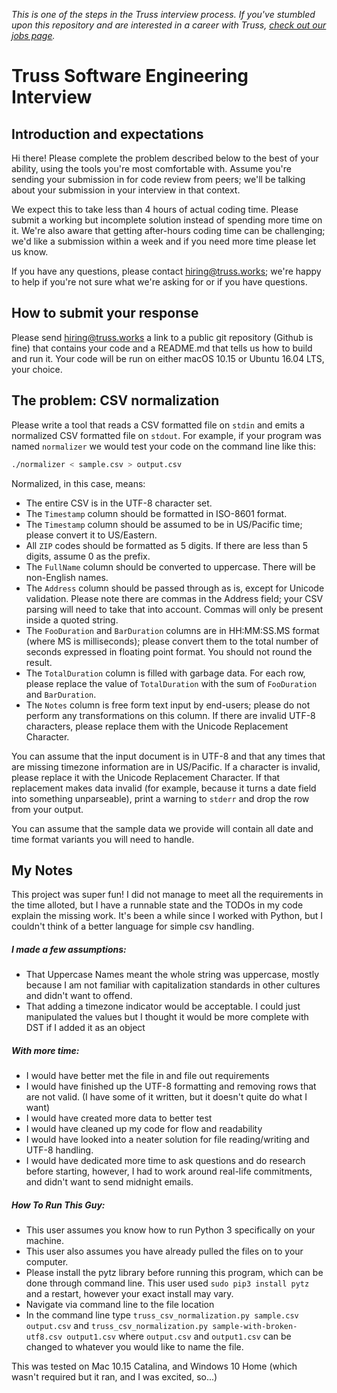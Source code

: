 _This is one of the steps in the Truss interview process. If you've
stumbled upon this repository and are interested in a career with
Truss, [check out our jobs page](https://truss.works/jobs)._

# Truss Software Engineering Interview

## Introduction and expectations

Hi there! Please complete the problem described below to the best of
your ability, using the tools you're most comfortable with. Assume
you're sending your submission in for code review from peers;
we'll be talking about your submission in your interview in that
context.

We expect this to take less than 4 hours of actual coding time. Please
submit a working but incomplete solution instead of spending more time
on it. We're also aware that getting after-hours coding time can be
challenging; we'd like a submission within a week and if you need more
time please let us know.

If you have any questions, please contact hiring@truss.works; we're
happy to help if you're not sure what we're asking for or if you have
questions.

## How to submit your response

Please send hiring@truss.works a link to a public git repository
(Github is fine) that contains your code and a README.md that tells us
how to build and run it. Your code will be run on either macOS 10.15
or Ubuntu 16.04 LTS, your choice.

## The problem: CSV normalization

Please write a tool that reads a CSV formatted file on `stdin` and
emits a normalized CSV formatted file on `stdout`. For example, if
your program was named `normalizer` we would test your code on the
command line like this:

```sh
./normalizer < sample.csv > output.csv
```

Normalized, in this case, means:

* The entire CSV is in the UTF-8 character set.
* The `Timestamp` column should be formatted in ISO-8601 format.
* The `Timestamp` column should be assumed to be in US/Pacific time;
  please convert it to US/Eastern.
* All `ZIP` codes should be formatted as 5 digits. If there are less
  than 5 digits, assume 0 as the prefix.
* The `FullName` column should be converted to uppercase. There will be
  non-English names.
* The `Address` column should be passed through as is, except for
  Unicode validation. Please note there are commas in the Address
  field; your CSV parsing will need to take that into account. Commas
  will only be present inside a quoted string.
* The `FooDuration` and `BarDuration` columns are in HH:MM:SS.MS
  format (where MS is milliseconds); please convert them to the
  total number of seconds expressed in floating point format.
  You should not round the result.
* The `TotalDuration` column is filled with garbage data. For each
  row, please replace the value of `TotalDuration` with the sum of
  `FooDuration` and `BarDuration`.
* The `Notes` column is free form text input by end-users; please do
  not perform any transformations on this column. If there are invalid
  UTF-8 characters, please replace them with the Unicode Replacement
  Character.

You can assume that the input document is in UTF-8 and that any times
that are missing timezone information are in US/Pacific. If a
character is invalid, please replace it with the Unicode Replacement
Character. If that replacement makes data invalid (for example,
because it turns a date field into something unparseable), print a
warning to `stderr` and drop the row from your output.

You can assume that the sample data we provide will contain all date
and time format variants you will need to handle.

## My Notes

This project was super fun! I did not manage to meet all the requirements in the time alloted, but I have a runnable state and the TODOs in my code explain the missing work. It's been a while since I worked with Python, but I couldn't think of a better language for simple csv handling.

##### I made a few assumptions:
* That Uppercase Names meant the whole string was uppercase, mostly because I am not familiar with capitalization standards in other cultures and didn't want to offend.
* That adding a timezone indicator would be acceptable. I could just manipulated the values but I thought it would be more complete with DST if I added it as an object

##### With more time:
* I would have better met the file in and file out requirements
* I would have finished up the UTF-8 formatting and removing rows that are not valid. (I have some of it written, but it doesn't quite do what I want)
* I would have created more data to better test
* I would have cleaned up my code for flow and readability
* I would have looked into a neater solution for file reading/writing and UTF-8 handling. 
* I would have dedicated more time to ask questions and do research before starting, however, I had to work around real-life commitments, and didn't want to send midnight emails.

##### How To Run This Guy:
* This user assumes you know how to run Python 3 specifically on your machine.
* This user also assumes you have already pulled the files on to your computer.
* Please install the pytz library before running this program, which can be done through command line. This user used `sudo pip3 install pytz` and a restart, however your exact install may vary.
* Navigate via command line to the file location
* In the command line type `truss_csv_normalization.py sample.csv output.csv` and `truss_csv_normalization.py sample-with-broken-utf8.csv output1.csv` where `output.csv` and `output1.csv` can be changed to whatever you would like to name the file.

This was tested on Mac 10.15 Catalina, and Windows 10 Home (which wasn't required but it ran, and I was excited, so...)
